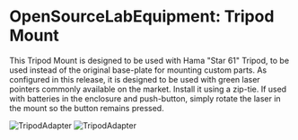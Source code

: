 OpenSourceLabEquipment: Tripod Mount
======================

This Tripod Mount is designed to be used with Hama "Star 61" Tripod, to be used instead of the original base-plate for mounting custom parts. As configured in this release, it is designed to be used with green laser pointers commonly available on the market. Install it using a zip-tie. If used with batteries in the enclosure and push-button, simply rotate the laser in the mount so the button remains pressed.

![TripodAdapter](https://raw.github.com/IRNAS/OpenSourceLabEquipment/master/TripdAdapter/TripodMount1.jpg)
![TripodAdapter](https://raw.github.com/IRNAS/OpenSourceLabEquipment/master/TripdAdapter/TripodMount2.jpg)

